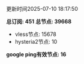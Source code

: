 更新时间2025-07-10 18:17:50

**总订阅: 451**
**总节点: 39668**
- vless节点: 15678
- hysteria2节点: 10

**google ping有效节点: 16**
